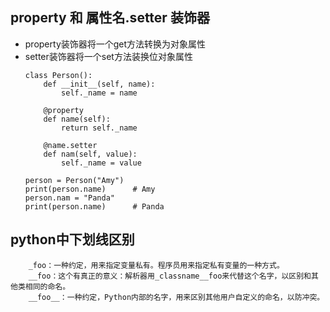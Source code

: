 ## property 和 属性名.setter 装饰器
- property装饰器将一个get方法转换为对象属性
- setter装饰器将一个set方法装换位对象属性
    ```
    class Person():
        def __init__(self, name):
            self._name = name

        @property
        def name(self):
            return self._name

        @name.setter
        def nam(self, value):
            self._name = value
    
    person = Person("Amy")
    print(person.name)      # Amy
    person.nam = "Panda"
    print(person.name)      # Panda
    ```


## python中下划线区别
```
    _foo：一种约定，用来指定变量私有。程序员用来指定私有变量的一种方式。
    __foo：这个有真正的意义：解析器用_classname__foo来代替这个名字，以区别和其他类相同的命名。
    __foo__：一种约定，Python内部的名字，用来区别其他用户自定义的命名，以防冲突。
```
